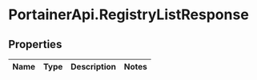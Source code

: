 # PortainerApi.RegistryListResponse

## Properties
Name | Type | Description | Notes
------------ | ------------- | ------------- | -------------


